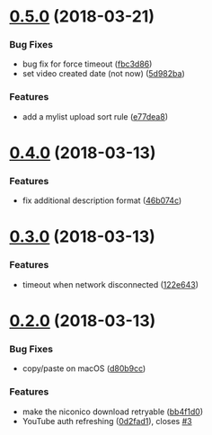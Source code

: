 <a name="0.5.0"></a>
# [0.5.0](https://github.com/progre/nico2tube/compare/0.4.0...0.5.0) (2018-03-21)


### Bug Fixes

* bug fix for force timeout ([fbc3d86](https://github.com/progre/nico2tube/commit/fbc3d86))
* set video created date (not now) ([5d982ba](https://github.com/progre/nico2tube/commit/5d982ba))


### Features

* add a mylist upload sort rule ([e77dea8](https://github.com/progre/nico2tube/commit/e77dea8))



<a name="0.4.0"></a>
# [0.4.0](https://github.com/progre/nico2tube/compare/0.3.0...0.4.0) (2018-03-13)


### Features

* fix additional description format ([46b074c](https://github.com/progre/nico2tube/commit/46b074c))



<a name="0.3.0"></a>
# [0.3.0](https://github.com/progre/nico2tube/compare/0.2.0...0.3.0) (2018-03-13)


### Features

* timeout when network disconnected ([122e643](https://github.com/progre/nico2tube/commit/122e643))



<a name="0.2.0"></a>
# [0.2.0](https://github.com/progre/nico2tube/compare/0.1.0...0.2.0) (2018-03-13)


### Bug Fixes

* copy/paste on macOS ([d80b9cc](https://github.com/progre/nico2tube/commit/d80b9cc))


### Features

* make the niconico download  retryable ([bb4f1d0](https://github.com/progre/nico2tube/commit/bb4f1d0))
* YouTube auth refreshing ([0d2fad1](https://github.com/progre/nico2tube/commit/0d2fad1)), closes [#3](https://github.com/progre/nico2tube/issues/3)



